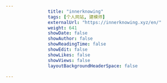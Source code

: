 ---
                title: "innerknowing"
                tags: [个人网站, 建模师]
                externalUrl: "https://innerknowing.xyz/en/"
                weight: 641
                showDate: false
                showAuthor: false
                showReadingTime: false
                showEdit: false
                showLikes: false
                showViews: false
                layoutBackgroundHeaderSpace: false
                ---

